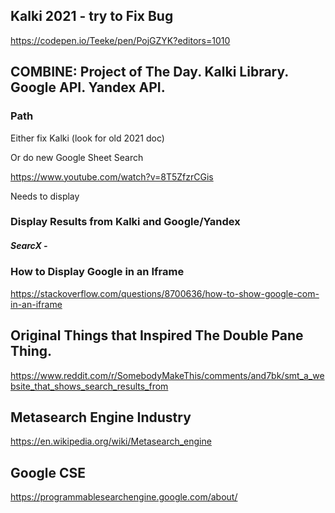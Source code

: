 ## Kalki 2021 - try to Fix Bug

https://codepen.io/Teeke/pen/PojGZYK?editors=1010

## COMBINE: Project of The Day. Kalki Library. Google API. Yandex API.  

### Path

Either fix Kalki (look for old 2021 doc)

Or do new Google Sheet Search

https://www.youtube.com/watch?v=8T5ZfzrCGis

Needs to display

### Display Results from Kalki and Google/Yandex

##### SearcX - 

### How to Display Google in an Iframe

https://stackoverflow.com/questions/8700636/how-to-show-google-com-in-an-iframe

## Original Things that Inspired The Double Pane Thing.

https://www.reddit.com/r/SomebodyMakeThis/comments/and7bk/smt_a_website_that_shows_search_results_from

## Metasearch Engine Industry

https://en.wikipedia.org/wiki/Metasearch_engine

## Google CSE

https://programmablesearchengine.google.com/about/
